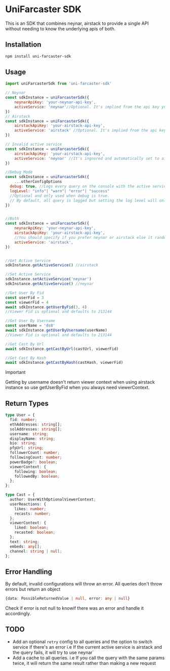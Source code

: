 # UniFarcaster SDK

This is an SDK that combines neynar, airstack to provide a single API without needing to know the underlying apis of both.
## Installation

```bash
npm install uni-farcaster-sdk
```

## Usage

```js
import uniFarcasterSdk from 'uni-farcaster-sdk'

// Neynar
const sdkInstance = uniFarcasterSdk({
	neynarApiKey: 'your-neynar-api-key',
	activeService: 'neynar'//Optional. It's implied from the api key you provide
})
// Airstack
const sdkInstance = uniFarcasterSdk({
	airstackApiKey: 'your-airstack-api-key',
	activeService: 'airstack' //Optional. It's implied from the api key you provide
})

// Invalid active service
const sdkInstance = uniFarcasterSdk({
	airstackApiKey: 'your-airstack-api-key',
	activeService: 'neynar' //It's ingnored and automatically set to airstack
})

//Debug Mode
const sdkInstance = uniFarcasterSdk({
	...otherConfigOptions
  debug: true, //Logs every query on the console with the active service used for it,
  logLevel: "info"| "warn"| "error"| "success"
  //Optional and only used when debug is true.
  // By default, all query is logged but setting the log level will only log queries with the specified level
})


//Both
const sdkInstance = uniFarcasterSdk({
	neynarApiKey: 'your-neynar-api-key',
	airstackApiKey: 'your-airstack-api-key',
	//You should specify if you prefer neynar or airstack else it randomly choses one of them
	activeService: 'airstack',
})


//Get Active Service
sdkInstance.getActiveService() //airstack

//Set Active Service
sdkInstance.setActiveService('neynar')
sdkInstance.getActiveService() //neynar

//Get User By Fid
const userFid = 3
const viewerFid = 4
await sdkInstance.getUserByFid(3, 4)
//Viewer Fid is optional and defaults to 213144

//Get User By Username
const userName = 'ds8'
await sdkInstance.getUserByUsername(userName)
//Viewer Fid is optional and defaults to 213144

//Get Cast By Url
await sdkInstance.getCastByUrl(castUrl, viewerFid)

//Get Cast By Hash
await sdkInstance.getCastByHash(castHash, viewerFid)
```

> [!IMPORTANT]
> Getting by username doesn't return viewer context when using airstack instance so use getUserByFid when you always need viewerContext.



## Return Types
```ts
type User = {
  fid: number;
  ethAddresses: string[];
  solAddresses: string[];
  username: string;
  displayName: string;
  bio: string;
  pfpUrl: string;
  followerCount: number;
  followingCount: number;
  powerBadge?: boolean;
  viewerContext: {
    following: boolean;
    followedBy: boolean;
  };
};

type Cast = {
  author: UserWithOptionalViewerContext;
  userReactions: {
    likes: number;
    recasts: number;
  };
  viewerContext: {
    liked: boolean;
    recasted: boolean;
  };
  text: string;
  embeds: any[];
  channel: string | null;
};
```

## Error Handling

By default, invalid configurations will throw an error.
All queries don't throw errors but return an object

```ts
{data: PossibleReturnedValue | null, error: any | null}
```
Check if error is not null to knowif there was an error and handle it accordingly.

## TODO
- Add an optional `retry` config to all queries and the option to switch service if there's an error
i.e If the current active service is airstack and the query fails, it will try to use neynar`
- Add a cache to all queries.
i.e If you call the query with the same params twice, it will return the same result rather than making a new request



